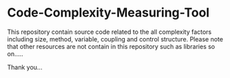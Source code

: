 # Code-Complexity-Measuring-Tool

This repository contain source code related to the all complexity factors including size, method, variable, coupling and control structure. 
Please note that other resources are not contain in this repository such as libraries so on.....

Thank you...

